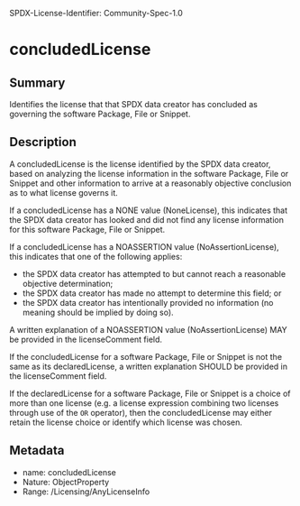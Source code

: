 SPDX-License-Identifier: Community-Spec-1.0

# concludedLicense

## Summary

Identifies the license that that SPDX data creator has concluded as governing
the software Package, File or Snippet.

## Description

A concludedLicense is the license identified by the SPDX data creator,
based on analyzing the license information in the software Package, File
or Snippet and other information to arrive at a reasonably objective
conclusion as to what license governs it.

If a concludedLicense has a NONE value (NoneLicense), this indicates that the
SPDX data creator has looked and did not find any license information for this
software Package, File or Snippet.

If a concludedLicense has a NOASSERTION value (NoAssertionLicense), this
indicates that one of the following applies:
* the SPDX data creator has attempted to but cannot reach a reasonable
  objective determination;
* the SPDX data creator has made no attempt to determine this field; or
* the SPDX data creator has intentionally provided no information (no
  meaning should be implied by doing so).

A written explanation of a NOASSERTION value (NoAssertionLicense) MAY be
provided in the licenseComment field.

If the concludedLicense for a software Package, File or Snippet is not the
same as its declaredLicense, a written explanation SHOULD be provided in
the licenseComment field.

If the declaredLicense for a software Package, File or Snippet is a choice
of more than one license (e.g. a license expression combining two licenses
through use of the `OR` operator), then the concludedLicense may either
retain the license choice or identify which license was chosen.

## Metadata

- name: concludedLicense
- Nature: ObjectProperty
- Range: /Licensing/AnyLicenseInfo
